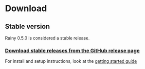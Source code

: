 Download
========

Stable version
--------------

Rainy 0.5.0 is considered a stable release.

### [Download stable releases from the GitHub release page][dl-stable]

[dl-stable]: https://github.com/Dynalon/Rainy/releases/

For install and setup instructions, look at the [getting started guide](GETTING_STARTED.md)
